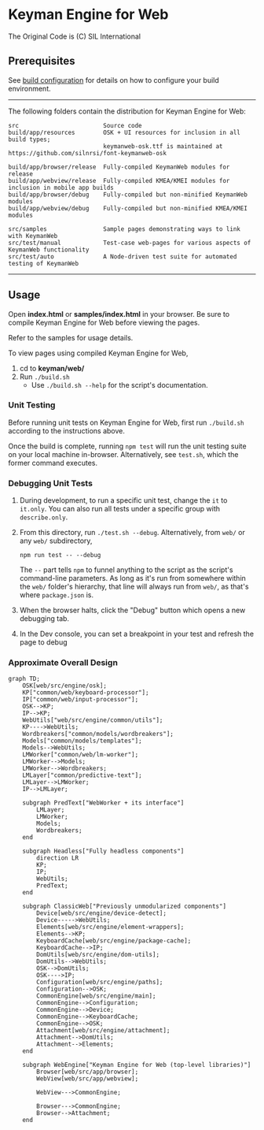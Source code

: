 # Keyman Engine for Web
The Original Code is (C) SIL International

## Prerequisites
See [build configuration](../docs/build/index.md) for details on how to
configure your build environment.

**********************************************************************

The following folders contain the distribution for Keyman Engine for Web:

    src                        Source code
    build/app/resources        OSK + UI resources for inclusion in all build types;
                               keymanweb-osk.ttf is maintained at https://github.com/silnrsi/font-keymanweb-osk

    build/app/browser/release  Fully-compiled KeymanWeb modules for release
    build/app/webview/release  Fully-compiled KMEA/KMEI modules for inclusion in mobile app builds
    build/app/browser/debug    Fully-compiled but non-minified KeymanWeb modules
    build/app/webview/debug    Fully-compiled but non-minified KMEA/KMEI modules

    src/samples                Sample pages demonstrating ways to link with KeymanWeb
    src/test/manual            Test-case web-pages for various aspects of KeymanWeb functionality
    src/test/auto              A Node-driven test suite for automated testing of KeymanWeb

**********************************************************************

## Usage
Open **index.html** or **samples/index.html** in your browser. Be sure to
compile Keyman Engine for Web before viewing the pages.

Refer to the samples for usage details.

To view pages using compiled Keyman Engine for Web,
1. cd to **keyman/web/**
2. Run `./build.sh`
   - Use `./build.sh --help` for the script's documentation.

### Unit Testing ###

Before running unit tests on Keyman Engine for Web, first run `./build.sh`
according to the instructions above.

Once the build is complete, running `npm test` will run the unit testing suite
on your local machine in-browser. Alternatively, see `test.sh`, which
the former command executes.

### Debugging Unit Tests
1. During development, to run a specific unit test, change the `it` to
   `it.only`. You can also run all tests under a specific group with
   `describe.only`.
2. From this directory, run `./test.sh --debug`. Alternatively, from
   `web/` or any `web/` subdirectory,

   ```
   npm run test -- --debug
   ```

   The `--` part tells `npm` to funnel anything to the script as the script's
   command-line parameters. As long as it's run from somewhere within the `web/`
   folder's hierarchy, that line will always run from `web/`, as that's where
   `package.json` is.

3. When the browser halts, click the "Debug" button which opens a new debugging
   tab.
4. In the Dev console, you can set a breakpoint in your test and refresh the
   page to debug

### Approximate Overall Design

```mermaid
graph TD;
    OSK[web/src/engine/osk];
    KP["common/web/keyboard-processor"];
    IP["common/web/input-processor"];
    OSK-->KP;
    IP-->KP;
    WebUtils["web/src/engine/common/utils"];
    KP---->WebUtils;
    Wordbreakers["common/models/wordbreakers"];
    Models["common/models/templates"];
    Models-->WebUtils;
    LMWorker["common/web/lm-worker"];
    LMWorker-->Models;
    LMWorker-->Wordbreakers;
    LMLayer["common/predictive-text"];
    LMLayer-->LMWorker;
    IP-->LMLayer;

    subgraph PredText["WebWorker + its interface"]
        LMLayer;
        LMWorker;
        Models;
        Wordbreakers;
    end

    subgraph Headless["Fully headless components"]
        direction LR
        KP;
        IP;
        WebUtils;
        PredText;
    end

    subgraph ClassicWeb["Previously unmodularized components"]
        Device[web/src/engine/device-detect];
        Device----->WebUtils;
        Elements[web/src/engine/element-wrappers];
        Elements-->KP;
        KeyboardCache[web/src/engine/package-cache];
        KeyboardCache-->IP;
        DomUtils[web/src/engine/dom-utils];
        DomUtils-->WebUtils;
        OSK-->DomUtils;
        OSK---->IP;
        Configuration[web/src/engine/paths];
        Configuration-->OSK;
        CommonEngine[web/src/engine/main];
        CommonEngine-->Configuration;
        CommonEngine-->Device;
        CommonEngine-->KeyboardCache;
        CommonEngine-->OSK;
        Attachment[web/src/engine/attachment];
        Attachment-->DomUtils;
        Attachment-->Elements;
    end

    subgraph WebEngine["Keyman Engine for Web (top-level libraries)"]
        Browser[web/src/app/browser];
        WebView[web/src/app/webview];

        WebView--->CommonEngine;

        Browser--->CommonEngine;
        Browser-->Attachment;
    end
```
